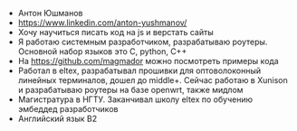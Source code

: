 * Антон Юшманов
* https://www.linkedin.com/anton-yushmanov/
* Хочу научиться писать код на js и верстать сайты
* Я работаю системным разработчиком, разрабатываю роутеры. Основной набор языков это С, python, C++
* На https://github.com/magmador можно посмотреть примеры кода
* Работал в eltex, разрабатывал прошивки для оптоволоконный линейных терминалов, дошел до middle+. Сейчас работаю в Xunison и разрабатываю роутеры на базе openwrt, также мидлом
* Магистратура в НГТУ. Заканчивал школу eltex по обучению эмбеддед разработчиков
* Английский язык B2